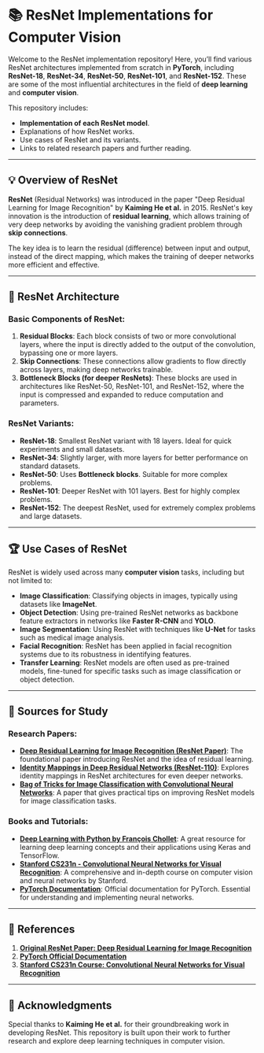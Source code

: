 
# 📚 **ResNet Implementations for Computer Vision**

Welcome to the ResNet implementation repository! Here, you’ll find various ResNet architectures implemented from scratch in **PyTorch**, including **ResNet-18**, **ResNet-34**, **ResNet-50**, **ResNet-101**, and **ResNet-152**. These are some of the most influential architectures in the field of **deep learning** and **computer vision**.

This repository includes:
- **Implementation of each ResNet model**.
- Explanations of how ResNet works.
- Use cases of ResNet and its variants.
- Links to related research papers and further reading.

---

## 💡 **Overview of ResNet**

**ResNet** (Residual Networks) was introduced in the paper "Deep Residual Learning for Image Recognition" by **Kaiming He et al.** in 2015. ResNet's key innovation is the introduction of **residual learning**, which allows training of very deep networks by avoiding the vanishing gradient problem through **skip connections**.

The key idea is to learn the residual (difference) between input and output, instead of the direct mapping, which makes the training of deeper networks more efficient and effective.

---

## 🚀 **ResNet Architecture**

### **Basic Components of ResNet:**
1. **Residual Blocks**: Each block consists of two or more convolutional layers, where the input is directly added to the output of the convolution, bypassing one or more layers.
2. **Skip Connections**: These connections allow gradients to flow directly across layers, making deep networks trainable.
3. **Bottleneck Blocks (for deeper ResNets)**: These blocks are used in architectures like ResNet-50, ResNet-101, and ResNet-152, where the input is compressed and expanded to reduce computation and parameters.

### **ResNet Variants**:
- **ResNet-18**: Smallest ResNet variant with 18 layers. Ideal for quick experiments and small datasets.
- **ResNet-34**: Slightly larger, with more layers for better performance on standard datasets.
- **ResNet-50**: Uses **Bottleneck blocks**. Suitable for more complex problems.
- **ResNet-101**: Deeper ResNet with 101 layers. Best for highly complex problems.
- **ResNet-152**: The deepest ResNet, used for extremely complex problems and large datasets.

---

## 🏆 **Use Cases of ResNet**

ResNet is widely used across many **computer vision** tasks, including but not limited to:
- **Image Classification**: Classifying objects in images, typically using datasets like **ImageNet**.
- **Object Detection**: Using pre-trained ResNet networks as backbone feature extractors in networks like **Faster R-CNN** and **YOLO**.
- **Image Segmentation**: Using ResNet with techniques like **U-Net** for tasks such as medical image analysis.
- **Facial Recognition**: ResNet has been applied in facial recognition systems due to its robustness in identifying features.
- **Transfer Learning**: ResNet models are often used as pre-trained models, fine-tuned for specific tasks such as image classification or object detection.

---

## 🔬 **Sources for Study**

### **Research Papers**:
- **[Deep Residual Learning for Image Recognition (ResNet Paper)](https://arxiv.org/abs/1512.03385)**: The foundational paper introducing ResNet and the idea of residual learning.
- **[Identity Mappings in Deep Residual Networks (ResNet-110)](https://arxiv.org/abs/1603.05027)**: Explores identity mappings in ResNet architectures for even deeper networks.
- **[Bag of Tricks for Image Classification with Convolutional Neural Networks](https://arxiv.org/abs/1812.01187)**: A paper that gives practical tips on improving ResNet models for image classification tasks.

### **Books and Tutorials**:
- **[Deep Learning with Python by François Chollet](https://www.manning.com/books/deep-learning-with-python)**: A great resource for learning deep learning concepts and their applications using Keras and TensorFlow.
- **[Stanford CS231n - Convolutional Neural Networks for Visual Recognition](http://cs231n.stanford.edu/)**: A comprehensive and in-depth course on computer vision and neural networks by Stanford.
- **[PyTorch Documentation](https://pytorch.org/docs/stable/)**: Official documentation for PyTorch. Essential for understanding and implementing neural networks.

---




## 🔗 **References**

1. **[Original ResNet Paper: Deep Residual Learning for Image Recognition](https://arxiv.org/abs/1512.03385)**
2. **[PyTorch Official Documentation](https://pytorch.org/docs/stable/)**
3. **[Stanford CS231n Course: Convolutional Neural Networks for Visual Recognition](http://cs231n.stanford.edu/)**

---

## 🌟 **Acknowledgments**

Special thanks to **Kaiming He et al.** for their groundbreaking work in developing ResNet. This repository is built upon their work to further research and explore deep learning techniques in computer vision.

